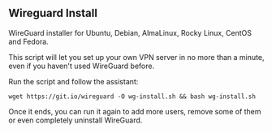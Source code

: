 ## Wireguard Install
WireGuard installer for Ubuntu, Debian, AlmaLinux, Rocky Linux, CentOS and Fedora.

This script will let you set up your own VPN server in no more than a minute, even if you haven't used WireGuard before.

Run the script and follow the assistant:

`wget https://git.io/wireguard -O wg-install.sh && bash wg-install.sh`

Once it ends, you can run it again to add more users, remove some of them or even completely uninstall WireGuard.
